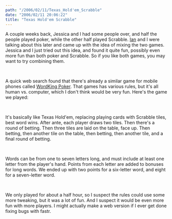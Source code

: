 ```yaml
---
path: "/2006/02/11/Texas_Hold'em_Scrabble" 
date: "2006/02/11 20:06:22" 
title: "Texas Hold'em Scrabble" 
---
```

<p>A couple weeks back, Jessica and I had some people over, and half the people played poker, while the other half played Scrabble. <a href="http://www.ianleckie.com/blog/">Ian</a> and I were talking about this later and came up with the idea of mixing the two games. Jessica and I just tried out this idea, and found it quite fun, possibly even more fun than both poker and Scrabble. So if you like both games, you may want to try combining them.</p><br><p>A quick web search found that there's already a similar game for mobile phones called <a href="http://www.gamespot.com/mobile/puzzle/wordkingpoker/review.html">WordKing Poker</a>. That games has various rules, but it's all human vs. computer, which I don't think would be very fun. Here's the game we played:</p><br><p>It's basically like Texas Hold'em, replacing playing cards with Scrabble tiles, best word wins. After ante, each player draws two tiles. Then there's a round of betting. Then three tiles are laid on the table, face up. Then betting, then another tile on the table, then betting, then another tile, and a final round of betting.</p><br><p>Words can be from one to seven letters long, and must include at least one letter from the player's hand. Points from each letter are added to bonuses for long words. We ended up with two points for a six-letter word, and eight for a seven-letter word.</p><br><p>We only played for about a half hour, so I suspect the rules could use some more tweaking, but it was a lot of fun. And I suspect it would be even more fun with more players. I might actually make a web version if I ever get done fixing bugs with fastr.</p>